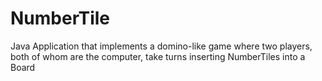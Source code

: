 # NumberTile
Java Application that implements a domino-like game where two players, both of whom are the computer, take turns inserting NumberTiles into a Board
